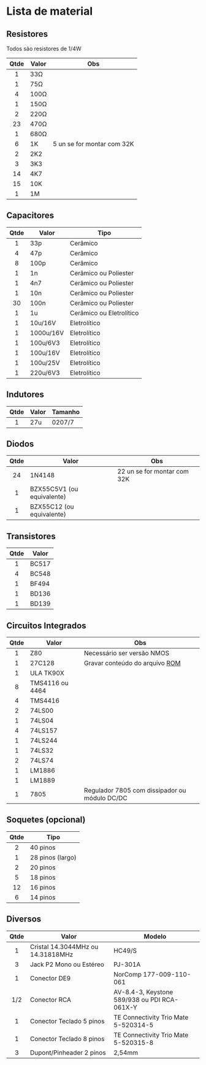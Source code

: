 # Lista de material

## Resistores

Todos são resistores de 1/4W

| Qtde | Valor | Obs |
|:----:|-------|-----|
| 1    | 33Ω   | |
| 1    | 75Ω   | |
| 4    | 100Ω  | |
| 1    | 150Ω  | |
| 2    | 220Ω  | |
| 23   | 470Ω  | |
| 1    | 680Ω  | |
| 6    | 1K    | 5 un se for montar com 32K |
| 2    | 2K2   | |
| 3    | 3K3   | |
| 14   | 4K7   | |
| 15   | 10K   | |
| 1    | 1M    | |

## Capacitores

| Qtde | Valor | Tipo |
|:----:|-------|------|
|  1   | 33p   | Cerâmico |
|  4   | 47p   | Cerâmico |
|  8   | 100p  | Cerâmico |
|  1   | 1n    | Cerâmico ou Poliester |
|  1   | 4n7   | Cerâmico ou Poliester |
|  1   | 10n   | Cerâmico ou Poliester |
|  30  | 100n  | Cerâmico ou Poliester |
|  1   | 1u    | Cerâmico ou Eletrolítico |
|  1   | 10u/16V | Eletrolítico |
|  1   | 1000u/16V | Eletrolítico |
|  1   | 100u/6V3  | Eletrolítico |
|  1   | 100u/16V  | Eletrolítico |
|  1   | 100u/25V  | Eletrolítico |
|  1   | 220u/6V3  | Eletrolítico |

## Indutores

| Qtde | Valor | Tamanho |
|:----:|-------|---------|
| 1    | 27u   | 0207/7  |

## Diodos

| Qtde | Valor | Obs |
|:----:|-------|-----|
| 24   | 1N4148 | 22 un se for montar com 32K |
| 1    | BZX55C5V1 (ou equivalente) | |
| 1    | BZX55C12 (ou equivalente) ||

## Transistores

| Qtde | Valor |
|:----:|-------|
| 1    | BC517 |
| 4    | BC548 |
| 1    | BF494 |
| 1    | BD136 |
| 1    | BD139 |

## Circuitos Integrados

| Qtde | Valor | Obs |
|:----:|-------|-----|
| 1    | Z80 | Necessário ser versão NMOS |
| 1    | 27C128 | Gravar conteúdo do arquivo [ROM](../../Common/TK90X_ROM_Rev6_7.BIN) |
| 1    | ULA TK90X | |
| 8    | TMS4116 ou 4464 | |
| 4    | TMS4416 | |
| 2    | 74LS00 | |
| 1    | 74LS04 | |
| 4    | 74LS157 | |
| 1    | 74LS244 | |
| 1    | 74LS32 | |
| 2    | 74LS74 | |
| 1    | LM1886 | |
| 1    | LM1889 | |
| 1    | 7805 | Regulador 7805 com dissipador ou módulo DC/DC |

## Soquetes (opcional)

| Qtde | Tipo |
|:----:|-------|
| 2    | 40 pinos |
| 1    | 28 pinos (largo) |
| 2    | 20 pinos |
| 5    | 18 pinos |
| 12   | 16 pinos |
| 6    | 14 pinos |

## Diversos

| Qtde | Valor | Modelo |
|:----:|-------|--------|
| 1 | Cristal 14.3044MHz ou 14.31818MHz | HC49/S |
| 3 | Jack P2 Mono ou Estéreo | PJ-301A |
| 1 | Conector DE9 | NorComp 177-009-110-061 |
| 1/2 | Conector RCA | AV-8.4-3, Keystone 589/938 ou PDI RCA-061X-Y |
| 1 | Conector Teclado 5 pinos | TE Connectivity Trio Mate 5-520314-5 |
| 1 | Conector Teclado 8 pinos | TE Connectivity Trio Mate 5-520315-8 |
| 3 | Dupont/Pinheader 2 pinos | 2,54mm |
